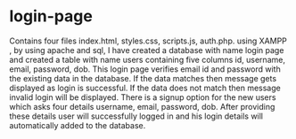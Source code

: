 # login-page

Contains four files index.html, styles.css, scripts.js, auth.php.
using XAMPP , by using apache and sql, I have created a database with name login page and created a table with name users containing five columns id, username, email, password, dob.
This login page verifies email id and password with the existing data in the database. If the data matches then message gets displayed as login is successful. If the data does not match then message invalid login will be displayed.
There is a signup option for the new users which asks four details username, email, password, dob. After providing these details user will successfully logged in and his login details will automatically added to the database.
